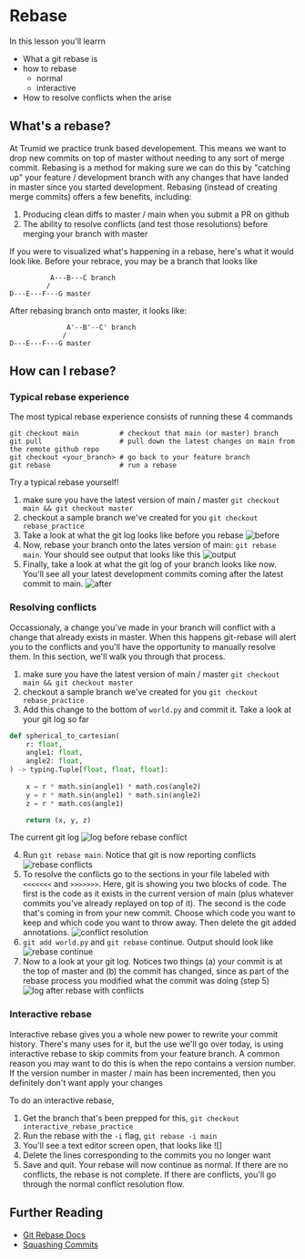 # Rebase

In this lesson you'll learrn
* What a git rebase is
* how to rebase
    * normal
    * interactive
* How to resolve conflicts when the arise

## What's a rebase?

At Trumid we practice trunk based developement. This means we want to drop new commits on top of master without needing to any sort of merge commit. Rebasing is a method for making sure we can do this by "catching up" your feature / development branch with any changes that have landed in master since you started development. Rebasing (instead of creating merge commits) offers a few benefits, including:
1. Producing clean diffs to master / main when you submit a PR on github
2. The ability to resolve conflicts (and test those resolutions) before merging your branch with master

If you were to visualized what's happening in a rebase, here's what it would look like. Before your rebrace, you may be a branch that looks like
```
          A---B---C branch
         /
D---E---F---G master
```
After rebasing branch onto master, it looks like:
```
              A'--B'--C' branch
             /
D---E---F---G master
```

## How can I rebase?

### Typical rebase experience

The most typical rebase experience consists of running these 4 commands
```
git checkout main          # checkout that main (or master) branch
git pull                   # pull down the latest changes on main from the remote github repo
git checkout <your_branch> # go back to your feature branch
git rebase                 # run a rebase
```

Try a typical rebase yourself!

1. make sure you have the latest version of main / master `git checkout main && git checkout master`
2. checkout a sample branch we've created for you `git checkout rebase_practice`
3. Take a look at what the git log looks like before you rebase
![before](images/git-log-before-simple-rebase.png)
4. Now, rebase your branch onto the lates version of main: `git rebase main`. Your should see output that looks like this
![output](images/git-rebase-simple-output.png)
5. Finally, take a look at what the git log of your branch looks like now. You'll see all your latest development commits coming after the latest commit to main.
![after](images/git-log-after-simple-rebase.png)

### Resolving conflicts

Occassionaly, a change you've made in your branch will conflict with a change that already exists in master. When this happens git-rebase will alert you to the conflicts and you'll have the opportunity to manually resolve them. In this section, we'll walk you through that process.

1. make sure you have the latest version of main / master `git checkout main && git checkout master`
2. checkout a sample branch we've created for you `git checkout rebase_practice`
3. Add this change to the bottom of `world.py` and commit it. Take a look at your git log so far
```python
def spherical_to_cartesian(
    r: float,
    angle1: float,
    angle2: float,
) -> typing.Tuple[float, float, float]:
    
    x = r * math.sin(angle1) * math.cos(angle2)
    y = r * math.sin(angle1) * math.sin(angle2)
    z = r * math.cos(angle1)

    return (x, y, z)
```
The current git log
![log before rebase conflict](images/git-log-added-new-commit-rebase-conflict.png)

4. Run `git rebase main`. Notice that git is now reporting conflicts 
![rebase conflicts](images/git-rebase-conflict.png)
5. To resolve the conflicts go to the sections in your file labeled with `<<<<<<<` and `>>>>>>>`. Here, git is showing you two blocks of code. The first is the code as it exists in the current version of main (plus whatever commits you've already replayed on top of it). The second is the code that's coming in from your new commit. Choose which code you want to keep and which code you want to throw away. Then delete the git added annotations.
![conflict resolution](images/git-rebase-conflict-resolution.png)
6. `git add world.py` and `git rebase` continue. Output should look like
![rebase continue](images/continue-rebase.png)
7. Now to a look at your git log. Notices two things (a) your commit is at the top of master and (b) the commit has changed, since as part of the rebase process you modified what the commit was doing (step 5)
![log after rebase with conflicts](images/git-log-after-rebase.png)

### Interactive rebase

Interactive rebase gives you a whole new power to rewrite your commit history. There's many uses for it, but the use we'll go over today, is using interactive rebase to skip commits from your feature branch. A common reason you may want to do this is when the repo contains a version number. If the version number in master / main has been incremented, then you definitely don't want apply your changes 

To do an interactive rebase, 

1. Get the branch that's been prepped for this, `git checkout interactive_rebase_practice`
2. Run the rebase with the `-i` flag, `git rebase -i main`
3. You'll see a text editor screen open, that looks like
![]
4. Delete the lines corresponding to the commits you no longer want
5. Save and quit. Your rebase will now continue as normal. If there are no conflicts, the rebase is not complete. If there are conflicts, you'll go through the normal conflict resolution flow.


## Further Reading

* [Git Rebase Docs](https://git-scm.com/docs/git-rebase)
* [Squashing Commits](https://www.git-tower.com/learn/git/faq/git-squash)
